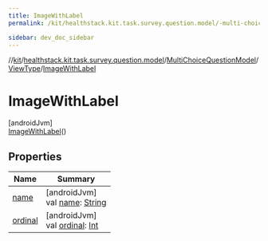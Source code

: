 ```yaml
---
title: ImageWithLabel
permalink: /kit/healthstack.kit.task.survey.question.model/-multi-choice-question-model/-view-type/-image-with-label/index.html

sidebar: dev_doc_sidebar
---
```

//[kit](../../../../../kit.html)/[healthstack.kit.task.survey.question.model](../../../index.html)/[MultiChoiceQuestionModel](../../index.html)/[ViewType](../index.html)/[ImageWithLabel](index.html)



# ImageWithLabel



[androidJvm]\
[ImageWithLabel](index.html)()



## Properties


| Name | Summary |
|---|---|
| [name](../../../../healthstack.kit.ui.util/-interaction-type/-n-o-t-h-i-n-g/index.html#-372974862%2FProperties%2F-106109196) | [androidJvm]<br>val [name](../../../../healthstack.kit.ui.util/-interaction-type/-n-o-t-h-i-n-g/index.html#-372974862%2FProperties%2F-106109196): [String](https://kotlinlang.org/api/latest/jvm/stdlib/kotlin/-string/index.html) |
| [ordinal](../../../../healthstack.kit.ui.util/-interaction-type/-n-o-t-h-i-n-g/index.html#-739389684%2FProperties%2F-106109196) | [androidJvm]<br>val [ordinal](../../../../healthstack.kit.ui.util/-interaction-type/-n-o-t-h-i-n-g/index.html#-739389684%2FProperties%2F-106109196): [Int](https://kotlinlang.org/api/latest/jvm/stdlib/kotlin/-int/index.html) |

